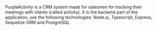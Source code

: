 PurpleActivity is a CRM system made for salesmen for tracking their meetings with clients (called activity). It is the backend part of the application, use the following technologies:
Node.js, Typescript, Express, Sequelize ORM and PostgreSQL
